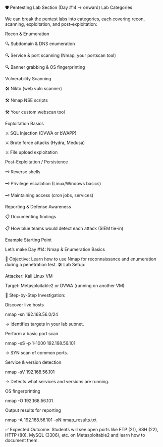 🛡️ Pentesting Lab Section (Day #14 → onward)
Lab Categories

We can break the pentest labs into categories, each covering recon, scanning, exploitation, and post-exploitation:

Recon & Enumeration

🔍 Subdomain & DNS enumeration

🔍 Service & port scanning (Nmap, your portscan tool)

🔍 Banner grabbing & OS fingerprinting

Vulnerability Scanning

🛠️ Nikto (web vuln scanner)

🛠️ Nmap NSE scripts

🛠️ Your custom webscan tool

Exploitation Basics

⚔️ SQL Injection (DVWA or bWAPP)

⚔️ Brute force attacks (Hydra, Medusa)

⚔️ File upload exploitation

Post-Exploitation / Persistence

🗝️ Reverse shells

🗝️ Privilege escalation (Linux/Windows basics)

🗝️ Maintaining access (cron jobs, services)

Reporting & Defense Awareness

📋 Documenting findings

📋 How blue teams would detect each attack (SIEM tie-in)

Example Starting Point

Let’s make Day #14: Nmap & Enumeration Basics

🎯 Objective: Learn how to use Nmap for reconnaissance and enumeration during a penetration test.
🛠️ Lab Setup:

Attacker: Kali Linux VM

Target: Metasploitable2 or DVWA (running on another VM)

🧪 Step-by-Step Investigation:

Discover live hosts

nmap -sn 192.168.56.0/24


→ Identifies targets in your lab subnet.

Perform a basic port scan

nmap -sS -p 1-1000 192.168.56.101


→ SYN scan of common ports.

Service & version detection

nmap -sV 192.168.56.101


→ Detects what services and versions are running.

OS fingerprinting

nmap -O 192.168.56.101


Output results for reporting

nmap -A 192.168.56.101 -oN nmap_results.txt


✅ Expected Outcome: Students will see open ports like FTP (21), SSH (22), HTTP (80), MySQL (3306), etc. on Metasploitable2 and learn how to document them.

